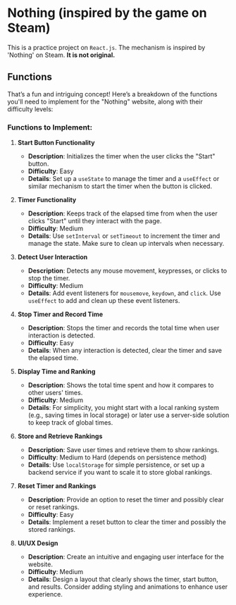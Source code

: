 # Nothing (inspired by the game on Steam)

This is a practice project on `React.js`. The mechanism is inspired by 'Nothing' on Steam. **It is not original.**


## Functions

That’s a fun and intriguing concept! Here’s a breakdown of the functions you'll need to implement for the "Nothing" website, along with their difficulty levels:

### Functions to Implement:

1. **Start Button Functionality**
   - **Description**: Initializes the timer when the user clicks the "Start" button.
   - **Difficulty**: Easy
   - **Details**: Set up a `useState` to manage the timer and a `useEffect` or similar mechanism to start the timer when the button is clicked.

2. **Timer Functionality**
   - **Description**: Keeps track of the elapsed time from when the user clicks "Start" until they interact with the page.
   - **Difficulty**: Medium
   - **Details**: Use `setInterval` or `setTimeout` to increment the timer and manage the state. Make sure to clean up intervals when necessary.

3. **Detect User Interaction**
   - **Description**: Detects any mouse movement, keypresses, or clicks to stop the timer.
   - **Difficulty**: Medium
   - **Details**: Add event listeners for `mousemove`, `keydown`, and `click`. Use `useEffect` to add and clean up these event listeners.

4. **Stop Timer and Record Time**
   - **Description**: Stops the timer and records the total time when user interaction is detected.
   - **Difficulty**: Easy
   - **Details**: When any interaction is detected, clear the timer and save the elapsed time.

5. **Display Time and Ranking**
   - **Description**: Shows the total time spent and how it compares to other users' times.
   - **Difficulty**: Medium
   - **Details**: For simplicity, you might start with a local ranking system (e.g., saving times in local storage) or later use a server-side solution to keep track of global times.

6. **Store and Retrieve Rankings**
   - **Description**: Save user times and retrieve them to show rankings.
   - **Difficulty**: Medium to Hard (depends on persistence method)
   - **Details**: Use `localStorage` for simple persistence, or set up a backend service if you want to scale it to store global rankings.

7. **Reset Timer and Rankings**
   - **Description**: Provide an option to reset the timer and possibly clear or reset rankings.
   - **Difficulty**: Easy
   - **Details**: Implement a reset button to clear the timer and possibly the stored rankings.

8. **UI/UX Design**
   - **Description**: Create an intuitive and engaging user interface for the website.
   - **Difficulty**: Medium
   - **Details**: Design a layout that clearly shows the timer, start button, and results. Consider adding styling and animations to enhance user experience.

